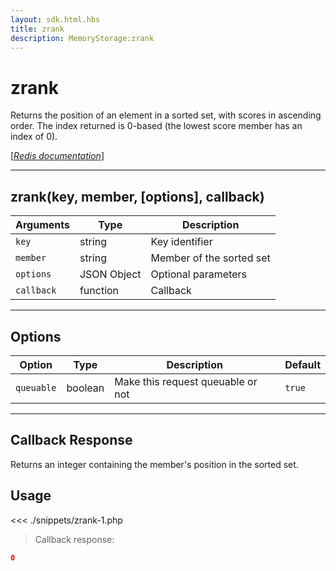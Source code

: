 ```yaml
---
layout: sdk.html.hbs
title: zrank
description: MemoryStorage:zrank
---
```


# zrank

Returns the position of an element in a sorted set, with scores in ascending order. The index returned is 0-based (the lowest score member has an index of 0).

[[_Redis documentation_]](https://redis.io/commands/zrank)

---

## zrank(key, member, [options], callback)

| Arguments  | Type        | Description              |
| ---------- | ----------- | ------------------------ |
| `key`      | string      | Key identifier           |
| `member`   | string      | Member of the sorted set |
| `options`  | JSON Object | Optional parameters      |
| `callback` | function    | Callback                 |

---

## Options

| Option     | Type    | Description                       | Default |
| ---------- | ------- | --------------------------------- | ------- |
| `queuable` | boolean | Make this request queuable or not | `true`  |

---

## Callback Response

Returns an integer containing the member's position in the sorted set.

## Usage

<<< ./snippets/zrank-1.php

> Callback response:

```json
0
```
